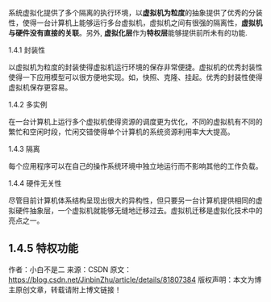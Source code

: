 系统虚拟化提供了多个隔离的执行环境，以**虚拟机为粒度**的抽象提供了优秀的分装性，使得一台计算机上能够运行多台虚拟机，虚拟机之间有很强的隔离性，**虚拟机与硬件没有直接的关联**。另外, **虚拟化层**作为**特权层**能够提供前所未有的功能.

1.4.1 封装性

以虚拟机为粒度的封装使得虚拟机运行环境的保存非常便捷。虚拟机的优秀封装性使得一下应用模型可以很方便地实现。如，快照、克隆、挂起。优秀的封装性使得虚拟机保存更容易。

1.4.2 多实例

在一台计算机上运行多个虚拟机使得资源的调度更为优化，不同的虚拟机有不同的繁忙和空闲时段，忙闲交错使得单个计算机的系统资源利用率大大提高。

1.4.3 隔离

每个应用程序可以在自己的操作系统环境中独立地运行而不影响其他的工作负载。

1.4.4 硬件无关性

尽管目前计算机体系结构呈现出很大的异构性，但只要另一台计算机提供相同的虚拟硬件抽象层，一个虚拟机就能够无缝地迁移过去。虚拟机迁移是虚拟化技术中的亮点之一。

1.4.5 特权功能
--------------------- 
作者：小白不是二 
来源：CSDN 
原文：https://blog.csdn.net/JinbinZhu/article/details/81807384 
版权声明：本文为博主原创文章，转载请附上博文链接！